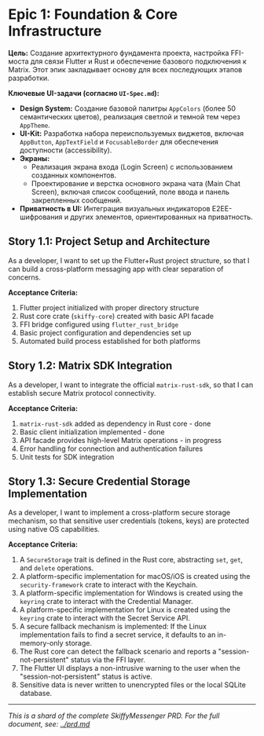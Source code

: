 # Epic 1: Foundation & Core Infrastructure

**Цель:** Создание архитектурного фундамента проекта, настройка FFI-моста для связи Flutter и Rust и обеспечение базового подключения к Matrix. Этот эпик закладывает основу для всех последующих этапов разработки.

**Ключевые UI-задачи (согласно `UI-Spec.md`):**

- **Design System:** Создание базовой палитры `AppColors` (более 50 семантических цветов), реализация светлой и темной тем через `AppTheme`.
- **UI-Kit:** Разработка набора переиспользуемых виджетов, включая `AppButton`, `AppTextField` и `FocusableBorder` для обеспечения доступности (accessibility).
- **Экраны:**
  - Реализация экрана входа (Login Screen) с использованием созданных компонентов.
  - Проектирование и верстка основного экрана чата (Main Chat Screen), включая список сообщений, поле ввода и панель закрепленных сообщений.
- **Приватность в UI:** Интеграция визуальных индикаторов E2EE-шифрования и других элементов, ориентированных на приватность.

## Story 1.1: Project Setup and Architecture

As a developer, I want to set up the Flutter+Rust project structure, so that I can build a cross-platform messaging app with clear separation of concerns.

**Acceptance Criteria:**

1. Flutter project initialized with proper directory structure
2. Rust core crate (`skiffy-core`) created with basic API facade
3. FFI bridge configured using `flutter_rust_bridge`
4. Basic project configuration and dependencies set up
5. Automated build process established for both platforms

## Story 1.2: Matrix SDK Integration

As a developer, I want to integrate the official `matrix-rust-sdk`, so that I can establish secure Matrix protocol connectivity.

**Acceptance Criteria:**

1. `matrix-rust-sdk` added as dependency in Rust core - done
2. Basic client initialization implemented - done
3. API facade provides high-level Matrix operations - in progress
4. Error handling for connection and authentication failures
5. Unit tests for SDK integration

## Story 1.3: Secure Credential Storage Implementation

As a developer, I want to implement a cross-platform secure storage mechanism, so that sensitive user credentials (tokens, keys) are protected using native OS capabilities.

**Acceptance Criteria:**

1. A `SecureStorage` trait is defined in the Rust core, abstracting `set`, `get`, and `delete` operations.
2. A platform-specific implementation for macOS/iOS is created using the `security-framework` crate to interact with the Keychain.
3. A platform-specific implementation for Windows is created using the `keyring` crate to interact with the Credential Manager.
4. A platform-specific implementation for Linux is created using the `keyring` crate to interact with the Secret Service API.
5. A secure fallback mechanism is implemented: If the Linux implementation fails to find a secret service, it defaults to an in-memory-only storage.
6. The Rust core can detect the fallback scenario and reports a "session-not-persistent" status via the FFI layer.
7. The Flutter UI displays a non-intrusive warning to the user when the "session-not-persistent" status is active.
8. Sensitive data is never written to unencrypted files or the local SQLite database.

---

*This is a shard of the complete SkiffyMessenger PRD. For the full document, see: [../prd.md](../prd.md)*
